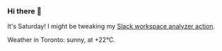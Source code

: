 ### Hi there :wave:

It's Saturday! I might be tweaking my [Slack workspace analyzer action](https://github.com/bewuethr/slack-analyzer).

Weather in Toronto: sunny, at +22°C.
